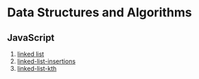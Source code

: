 # Data Structures and Algorithms


## JavaScript 

1. [linked list](javascript/linked-list)
2. [linked-list-insertions](javascript/code-challenges/linked-list-insertions)
3. [linked-list-kth](javascript/code-challenges/linked-list-kth)
